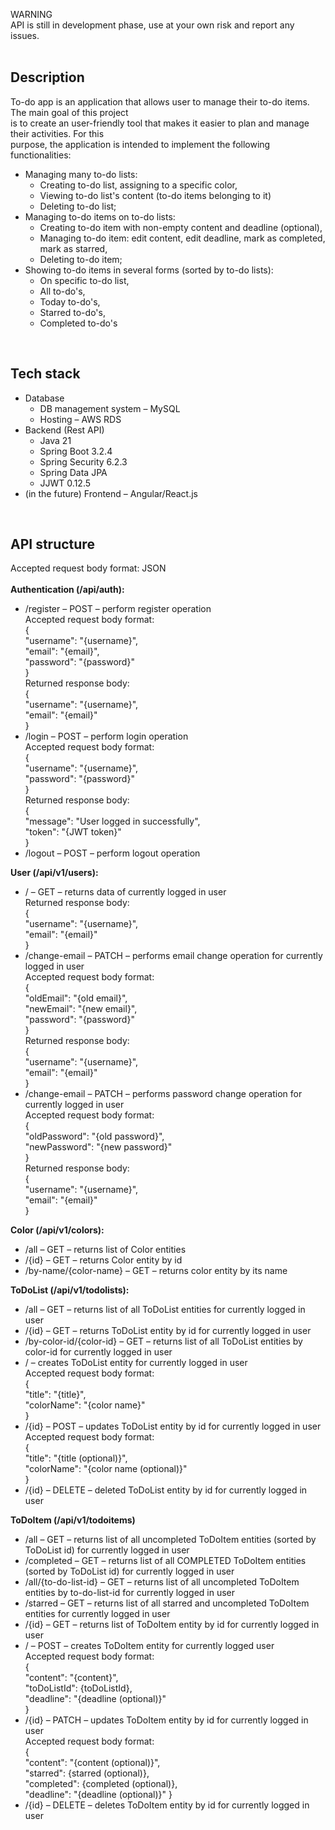 WARNING<br>
API is still in development phase, use at your own risk and report any issues.<br>
<br>
<h2>Description</h2>
To-do app is an application that allows user to manage their to-do items. The main goal of this project<br>
is to create an user-friendly tool that makes it easier to plan and manage their activities. For this<br>
purpose, the application is intended to implement the following functionalities:
<ul>
  <li>Managing many to-do lists:
    <ul>
    <li>Creating to-do list, assigning to a specific color,</li>
    <li>Viewing to-do list's content (to-do items belonging to it)</li>
    <li>Deleting to-do list;</li>
    </ul>
  </li>
  <li>Managing to-do items on to-do lists:
    <ul>
    <li>Creating to-do item with non-empty content and deadline (optional),</li>
    <li>Managing to-do item: edit content, edit deadline, mark as completed, mark as starred,</li>
    <li>Deleting to-do item;</li>
    </ul>
  </li>
  <li>Showing to-do items in several forms (sorted by to-do lists):
    <ul>
    <li>On specific to-do list,</li>
    <li>All to-do's,</li>
    <li>Today to-do's,</li>
    <li>Starred to-do's,</li>
    <li>Completed to-do's</li>
    </ul>
  </li>
</ul>
<br>
  
<h2>Tech stack</h2>
<ul>
<li>Database
  <ul>
  <li>DB management system – MySQL</li>
  <li>Hosting – AWS RDS</li>
  </ul>
</li>
<li>Backend (Rest API)
  <ul>
  <li>Java 21</li>
  <li>Spring Boot 3.2.4</li>
  <li>Spring Security 6.2.3</li>
  <li>Spring Data JPA</li>
  <li>JJWT 0.12.5</li>
  </ul>
</li>
<li>(in the future) Frontend – Angular/React.js</li>
</ul>
<br>

<h2>API structure</h2>
Accepted request body format: JSON<br>
<br>
<b>Authentication (/api/auth):</b>
<ul>
  <li>/register – POST – perform register operation<br>
  Accepted request body format:<br>
  {<br>
    "username": "{username}",<br>
    "email": "{email}",<br>
    "password": "{password}"<br>
  }<br>
  Returned response body:<br>
  {<br>
    "username": "{username}",<br>
    "email": "{email}"<br>
  }</li>
  <li>/login – POST – perform login operation<br>
  Accepted request body format:<br>
  {<br>
    "username": "{username}",<br>
    "password": "{password}"<br>
  }<br>
  Returned response body:<br>
  {<br>
    "message": "User logged in successfully",<br>
    "token": "{JWT token}"<br>
  }</li>
  <li>/logout – POST – perform logout operation</li>
</ul>
<b>User (/api/v1/users):</b>
<ul>
  <li>/ – GET – returns data of currently logged in user<br>
  Returned response body:<br>
  {<br>
    "username": "{username}",<br>
    "email": "{email}"<br>
  }</li>
  <li>/change-email – PATCH – performs email change operation for currently logged in user<br>
  Accepted request body format:<br>
  {<br>
    "oldEmail": "{old email}",<br>
    "newEmail": "{new email}",<br>
    "password": "{password}"<br>
  }<br>
  Returned response body:<br>
  {<br>
    "username": "{username}",<br>
    "email": "{email}"<br>
  }</li>
  <li>/change-email – PATCH – performs password change operation for currently logged in user<br>
  Accepted request body format:<br>
  {<br>
    "oldPassword": "{old password}",<br>
    "newPassword": "{new password}"<br>
  }<br>
  Returned response body:<br>
  {<br>
    "username": "{username}",<br>
    "email": "{email}"<br>
  }</li>
</ul>
<b>Color (/api/v1/colors):</b>
<ul>
  <li>/all – GET – returns list of Color entities</li>
  <li>/{id} – GET – returns Color entity by id</li>
  <li>/by-name/{color-name} – GET – returns color entity by its name</li>
</ul>
<b>ToDoList (/api/v1/todolists):</b>
<ul>
  <li>/all – GET – returns list of all ToDoList entities for currently logged in user</li>
  <li>/{id} – GET – returns ToDoList entity by id for currently logged in user</li>
  <li>/by-color-id/{color-id} – GET – returns list of all ToDoList entities by color-id for currently logged in user</li>
  <li>/ – creates ToDoList entity for currently logged in user<br>
  Accepted request body format:<br>
  {<br>
    "title": "{title}",<br>
    "colorName": "{color name}"<br>
  }<br>
  <li>/{id} – POST – updates ToDoList entity by id for currently logged in user<br>
  Accepted request body format:<br>
  {<br>
    "title": "{title (optional)}",<br>
    "colorName": "{color name (optional)}"<br>
  }</li>
  <li>/{id} – DELETE – deleted ToDoList entity by id for currently logged in user</li>
</ul>
<b>ToDoItem (/api/v1/todoitems)</b>
<ul>
  <li>/all – GET – returns list of all uncompleted ToDoItem entities (sorted by ToDoList id) for currently logged in user</li>
  <li>/completed – GET – returns list of all COMPLETED ToDoItem entities (sorted by ToDoList id) for currently logged in user</li>
  <li>/all/{to-do-list-id} – GET – returns list of all uncompleted ToDoItem entities by to-do-list-id for currently logged in user</li>
  <li>/starred – GET – returns list of all starred and uncompleted ToDoItem entities for currently logged in user</li>
  <li>/{id} – GET – returns list of ToDoItem entity by id for currently logged in user</li>
  <li>/ – POST – creates ToDoItem entity for currently logged user<br>
  Accepted request body format:<br>
  {<br>
    "content": "{content}",<br>
    "toDoListId": {toDoListId},<br>
    "deadline": "{deadline (optional)}"<br>
  }</li>
  <li>/{id} – PATCH – updates ToDoItem entity by id for currently logged in user<br>
  Accepted request body format:<br>
  {<br>
    "content": "{content (optional)}",<br>
    "starred": {starred (optional)},<br>
    "completed": {completed (optional)},<br>
    "deadline": "{deadline (optional)}"
  }</li>
  <li>/{id} – DELETE – deletes ToDoItem entity by id for currently logged in user</li>
</ul>
